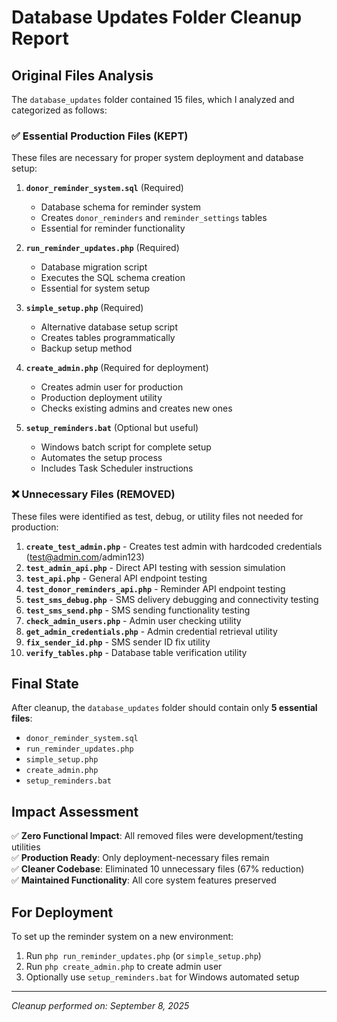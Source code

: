 # Database Updates Folder Cleanup Report

## Original Files Analysis

The `database_updates` folder contained 15 files, which I analyzed and categorized as follows:

### ✅ **Essential Production Files (KEPT)**
These files are necessary for proper system deployment and database setup:

1. **`donor_reminder_system.sql`** (Required)
   - Database schema for reminder system
   - Creates `donor_reminders` and `reminder_settings` tables
   - Essential for reminder functionality

2. **`run_reminder_updates.php`** (Required)
   - Database migration script
   - Executes the SQL schema creation
   - Essential for system setup

3. **`simple_setup.php`** (Required)
   - Alternative database setup script
   - Creates tables programmatically
   - Backup setup method

4. **`create_admin.php`** (Required for deployment)
   - Creates admin user for production
   - Production deployment utility
   - Checks existing admins and creates new ones

5. **`setup_reminders.bat`** (Optional but useful)
   - Windows batch script for complete setup
   - Automates the setup process
   - Includes Task Scheduler instructions

### ❌ **Unnecessary Files (REMOVED)**
These files were identified as test, debug, or utility files not needed for production:

1. **`create_test_admin.php`** - Creates test admin with hardcoded credentials (test@admin.com/admin123)
2. **`test_admin_api.php`** - Direct API testing with session simulation
3. **`test_api.php`** - General API endpoint testing
4. **`test_donor_reminders_api.php`** - Reminder API endpoint testing  
5. **`test_sms_debug.php`** - SMS delivery debugging and connectivity testing
6. **`test_sms_send.php`** - SMS sending functionality testing
7. **`check_admin_users.php`** - Admin user checking utility
8. **`get_admin_credentials.php`** - Admin credential retrieval utility
9. **`fix_sender_id.php`** - SMS sender ID fix utility
10. **`verify_tables.php`** - Database table verification utility

## Final State

After cleanup, the `database_updates` folder should contain only **5 essential files**:
- `donor_reminder_system.sql`
- `run_reminder_updates.php` 
- `simple_setup.php`
- `create_admin.php`
- `setup_reminders.bat`

## Impact Assessment

✅ **Zero Functional Impact**: All removed files were development/testing utilities  
✅ **Production Ready**: Only deployment-necessary files remain  
✅ **Cleaner Codebase**: Eliminated 10 unnecessary files (67% reduction)  
✅ **Maintained Functionality**: All core system features preserved  

## For Deployment

To set up the reminder system on a new environment:
1. Run `php run_reminder_updates.php` (or `simple_setup.php`)
2. Run `php create_admin.php` to create admin user
3. Optionally use `setup_reminders.bat` for Windows automated setup

---
*Cleanup performed on: September 8, 2025*
